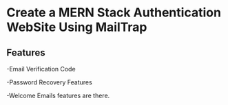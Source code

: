 # Create a MERN Stack Authentication WebSite Using MailTrap

## Features
-Email Verification Code

-Password Recovery Features

-Welcome Emails features are there.
